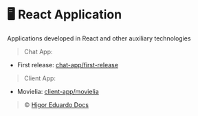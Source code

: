 # :desktop_computer: React Application

Applications developed in React and other auxiliary technologies

> Chat App:

- First release: [chat-app/first-release](https://github.com/higoreduardodocs/react/tree/chat-app/first-release)

> Client App:

- Movielia: [client-app/movielia](https://github.com/higoreduardodocs/react/tree/client-app/movielia)

> :copyright: [Higor Eduardo Docs](https://github.com/higoreduardodocs)
